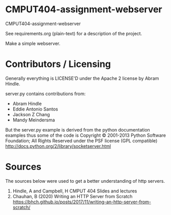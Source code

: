 CMPUT404-assignment-webserver
=============================

CMPUT404-assignment-webserver

See requirements.org (plain-text) for a description of the project.

Make a simple webserver.

Contributors / Licensing
========================

Generally everything is LICENSE'D under the Apache 2 license by Abram Hindle.

server.py contains contributions from:

* Abram Hindle
* Eddie Antonio Santos
* Jackson Z Chang
* Mandy Meindersma 

But the server.py example is derived from the python documentation
examples thus some of the code is Copyright © 2001-2013 Python
Software Foundation; All Rights Reserved under the PSF license (GPL
compatible) http://docs.python.org/2/library/socketserver.html


Sources
=======
The sources below were used to get a better understanding of http servers.

1. Hindle, A and Campbell, H CMPUT 404 Slides and lectures
2. Chauhan, B (2020) Writing an HTTP Server from Scratch https://bhch.github.io/posts/2017/11/writing-an-http-server-from-scratch/